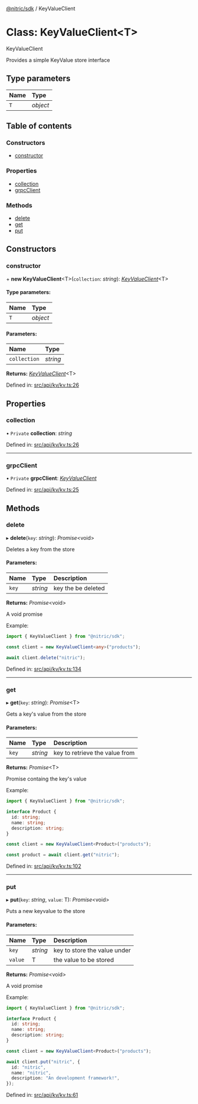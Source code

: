 [@nitric/sdk](../README.md) / KeyValueClient

# Class: KeyValueClient<T\>

KeyValueClient

Provides a simple KeyValue store interface

## Type parameters

Name | Type |
:------ | :------ |
`T` | *object* |

## Table of contents

### Constructors

- [constructor](keyvalueclient.md#constructor)

### Properties

- [collection](keyvalueclient.md#collection)
- [grpcClient](keyvalueclient.md#grpcclient)

### Methods

- [delete](keyvalueclient.md#delete)
- [get](keyvalueclient.md#get)
- [put](keyvalueclient.md#put)

## Constructors

### constructor

\+ **new KeyValueClient**<T\>(`collection`: *string*): [*KeyValueClient*](keyvalueclient.md)<T\>

#### Type parameters:

Name | Type |
:------ | :------ |
`T` | *object* |

#### Parameters:

Name | Type |
:------ | :------ |
`collection` | *string* |

**Returns:** [*KeyValueClient*](keyvalueclient.md)<T\>

Defined in: [src/api/kv/kv.ts:26](https://github.com/nitrictech/node-sdk/blob/7bd7506/src/api/kv/kv.ts#L26)

## Properties

### collection

• `Private` **collection**: *string*

Defined in: [src/api/kv/kv.ts:26](https://github.com/nitrictech/node-sdk/blob/7bd7506/src/api/kv/kv.ts#L26)

___

### grpcClient

• `Private` **grpcClient**: [*KeyValueClient*](grpc.kv.keyvalueclient.md)

Defined in: [src/api/kv/kv.ts:25](https://github.com/nitrictech/node-sdk/blob/7bd7506/src/api/kv/kv.ts#L25)

## Methods

### delete

▸ **delete**(`key`: *string*): *Promise*<void\>

Deletes a key from the store

#### Parameters:

Name | Type | Description |
:------ | :------ | :------ |
`key` | *string* | key the be deleted   |

**Returns:** *Promise*<void\>

A void promise

Example:
```typescript
import { KeyValueClient } from "@nitric/sdk";

const client = new KeyValueClient<any>("products");

await client.delete("nitric");
```

Defined in: [src/api/kv/kv.ts:134](https://github.com/nitrictech/node-sdk/blob/7bd7506/src/api/kv/kv.ts#L134)

___

### get

▸ **get**(`key`: *string*): *Promise*<T\>

Gets a key's value from the store

#### Parameters:

Name | Type | Description |
:------ | :------ | :------ |
`key` | *string* | key to retrieve the value from   |

**Returns:** *Promise*<T\>

Promise containg the key's value

Example:
```typescript
import { KeyValueClient } from "@nitric/sdk";

interface Product {
  id: string;
  name: string;
  description: string;
}

const client = new KeyValueClient<Product>("products");

const product = await client.get("nitric");
```

Defined in: [src/api/kv/kv.ts:102](https://github.com/nitrictech/node-sdk/blob/7bd7506/src/api/kv/kv.ts#L102)

___

### put

▸ **put**(`key`: *string*, `value`: T): *Promise*<void\>

Puts a new keyvalue to the store

#### Parameters:

Name | Type | Description |
:------ | :------ | :------ |
`key` | *string* | key to store the value under   |
`value` | T | the value to be stored   |

**Returns:** *Promise*<void\>

A void promise

Example:
```typescript
import { KeyValueClient } from "@nitric/sdk";

interface Product {
  id: string;
  name: string;
  description: string;
}

const client = new KeyValueClient<Product>("products");

await client.put("nitric", {
  id: "nitric",
  name: "nitric",
  description: "An development framework!",
});
```

Defined in: [src/api/kv/kv.ts:61](https://github.com/nitrictech/node-sdk/blob/7bd7506/src/api/kv/kv.ts#L61)
